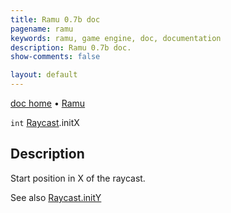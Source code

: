 ```yaml
---
title: Ramu 0.7b doc
pagename: ramu
keywords: ramu, game engine, doc, documentation
description: Ramu 0.7b doc.
show-comments: false

layout: default
---
```

[doc home](home) &#8226; [Ramu](../)  

``int`` [Raycast](Raycast).initX

## Description
Start position in X of the raycast.  

See also [Raycast.initY](Raycast.initY)  